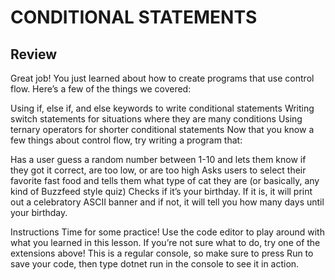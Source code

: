 # CONDITIONAL STATEMENTS

## Review
Great job! You just learned about how to create programs that use control flow. Here’s a few of the things we covered:

Using if, else if, and else keywords to write conditional statements
Writing switch statements for situations where they are many conditions
Using ternary operators for shorter conditional statements
Now that you know a few things about control flow, try writing a program that:

Has a user guess a random number between 1-10 and lets them know if they got it correct, are too low, or are too high
Asks users to select their favorite fast food and tells them what type of cat they are (or basically, any kind of Buzzfeed style quiz)
Checks if it’s your birthday. If it is, it will print out a celebratory ASCII banner and if not, it will tell you how many days until your birthday.

Instructions
Time for some practice! Use the code editor to play around with what you learned in this lesson. If you’re not sure what to do, try one of the extensions above! This is a regular console, so make sure to press Run to save your code, then type dotnet run in the console to see it in action.